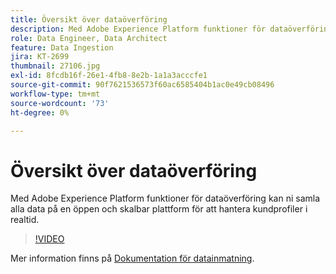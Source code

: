 ```yaml
---
title: Översikt över dataöverföring
description: Med Adobe Experience Platform funktioner för dataöverföring kan ni samla era data på en enda öppen och skalbar plattform för att hantera en enhetlig profil.
role: Data Engineer, Data Architect
feature: Data Ingestion
jira: KT-2699
thumbnail: 27106.jpg
exl-id: 8fcdb16f-26e1-4fb8-8e2b-1a1a3acccfe1
source-git-commit: 90f7621536573f60ac6585404b1ac0e49cb08496
workflow-type: tm+mt
source-wordcount: '73'
ht-degree: 0%

---
```


# Översikt över dataöverföring

Med Adobe Experience Platform funktioner för dataöverföring kan ni samla alla data på en öppen och skalbar plattform för att hantera kundprofiler i realtid.

>[!VIDEO](https://video.tv.adobe.com/v/27106?quality=12&learn=on)

Mer information finns på [Dokumentation för datainmatning](https://experienceleague.adobe.com/docs/experience-platform/ingestion/home.html).
